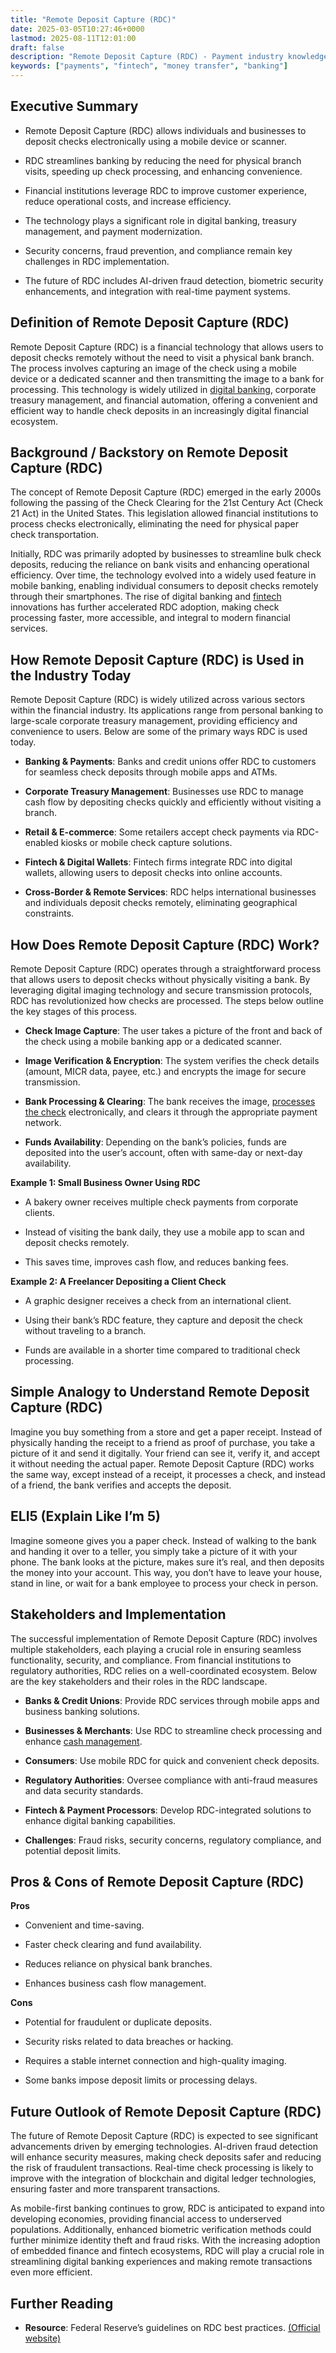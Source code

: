 ```yaml
---
title: "Remote Deposit Capture (RDC)"
date: 2025-03-05T10:27:46+0000
lastmod: 2025-08-11T12:01:00
draft: false
description: "Remote Deposit Capture (RDC) - Payment industry knowledge and insights"
keywords: ["payments", "fintech", "money transfer", "banking"]
---
```


## Executive Summary

- Remote Deposit Capture (RDC) allows individuals and businesses to deposit checks electronically using a mobile device or scanner.

- RDC streamlines banking by reducing the need for physical branch visits, speeding up check processing, and enhancing convenience.

- Financial institutions leverage RDC to improve customer experience, reduce operational costs, and increase efficiency.

- The technology plays a significant role in digital banking, treasury management, and payment modernization.

- Security concerns, fraud prevention, and compliance remain key challenges in RDC implementation.

- The future of RDC includes AI-driven fraud detection, biometric security enhancements, and integration with real-time payment systems.

## Definition of Remote Deposit Capture (RDC)

Remote Deposit Capture (RDC) is a financial technology that allows users to deposit checks remotely without the need to visit a physical bank branch. The process involves capturing an image of the check using a mobile device or a dedicated scanner and then transmitting the image to a bank for processing. This technology is widely utilized in [digital banking](https://faisalkhanllc.xyz/resources/payments-wiki/d/digital-bank/), corporate treasury management, and financial automation, offering a convenient and efficient way to handle check deposits in an increasingly digital financial ecosystem.

## Background / Backstory on Remote Deposit Capture (RDC)

The concept of Remote Deposit Capture (RDC) emerged in the early 2000s following the passing of the Check Clearing for the 21st Century Act (Check 21 Act) in the United States. This legislation allowed financial institutions to process checks electronically, eliminating the need for physical paper check transportation.

Initially, RDC was primarily adopted by businesses to streamline bulk check deposits, reducing the reliance on bank visits and enhancing operational efficiency. Over time, the technology evolved into a widely used feature in mobile banking, enabling individual consumers to deposit checks remotely through their smartphones. The rise of digital banking and [fintech](https://faisalkhanllc.xyz/resources/payments-wiki/f/fintech/) innovations has further accelerated RDC adoption, making check processing faster, more accessible, and integral to modern financial services.

## How Remote Deposit Capture (RDC) is Used in the Industry Today

Remote Deposit Capture (RDC) is widely utilized across various sectors within the financial industry. Its applications range from personal banking to large-scale corporate treasury management, providing efficiency and convenience to users. Below are some of the primary ways RDC is used today.

- **Banking & Payments**: Banks and credit unions offer RDC to customers for seamless check deposits through mobile apps and ATMs.

- **Corporate Treasury Management**: Businesses use RDC to manage cash flow by depositing checks quickly and efficiently without visiting a branch.

- **Retail & E-commerce**: Some retailers accept check payments via RDC-enabled kiosks or mobile check capture solutions.

- **Fintech & Digital Wallets**: Fintech firms integrate RDC into digital wallets, allowing users to deposit checks into online accounts.

- **Cross-Border & Remote Services**: RDC helps international businesses and individuals deposit checks remotely, eliminating geographical constraints.

## How Does Remote Deposit Capture (RDC) Work?

Remote Deposit Capture (RDC) operates through a straightforward process that allows users to deposit checks without physically visiting a bank. By leveraging digital imaging technology and secure transmission protocols, RDC has revolutionized how checks are processed. The steps below outline the key stages of this process.

- **Check Image Capture**: The user takes a picture of the front and back of the check using a mobile banking app or a dedicated scanner.

- **Image Verification & Encryption**: The system verifies the check details (amount, MICR data, payee, etc.) and encrypts the image for secure transmission.

- **Bank Processing & Clearing**: The bank receives the image, [processes the check](https://faisalkhanllc.xyz/resources/payments-wiki/c/check-franking-franking-a-cheque/) electronically, and clears it through the appropriate payment network.

- **Funds Availability**: Depending on the bank’s policies, funds are deposited into the user’s account, often with same-day or next-day availability.

**Example 1: Small Business Owner Using RDC**

- A bakery owner receives multiple check payments from corporate clients.

- Instead of visiting the bank daily, they use a mobile app to scan and deposit checks remotely.

- This saves time, improves cash flow, and reduces banking fees.

**Example 2: A Freelancer Depositing a Client Check**

- A graphic designer receives a check from an international client.

- Using their bank’s RDC feature, they capture and deposit the check without traveling to a branch.

- Funds are available in a shorter time compared to traditional check processing.

## Simple Analogy to Understand Remote Deposit Capture (RDC)

Imagine you buy something from a store and get a paper receipt. Instead of physically handing the receipt to a friend as proof of purchase, you take a picture of it and send it digitally. Your friend can see it, verify it, and accept it without needing the actual paper. Remote Deposit Capture (RDC) works the same way, except instead of a receipt, it processes a check, and instead of a friend, the bank verifies and accepts the deposit.

## ELI5 (Explain Like I’m 5)

Imagine someone gives you a paper check. Instead of walking to the bank and handing it over to a teller, you simply take a picture of it with your phone. The bank looks at the picture, makes sure it’s real, and then deposits the money into your account. This way, you don’t have to leave your house, stand in line, or wait for a bank employee to process your check in person.

## Stakeholders and Implementation

The successful implementation of Remote Deposit Capture (RDC) involves multiple stakeholders, each playing a crucial role in ensuring seamless functionality, security, and compliance. From financial institutions to regulatory authorities, RDC relies on a well-coordinated ecosystem. Below are the key stakeholders and their roles in the RDC landscape.

- **Banks & Credit Unions**: Provide RDC services through mobile apps and business banking solutions.

- **Businesses & Merchants**: Use RDC to streamline check processing and enhance [cash management](https://faisalkhanllc.xyz/resources/payments-wiki/c/cash-management/).

- **Consumers**: Use mobile RDC for quick and convenient check deposits.

- **Regulatory Authorities**: Oversee compliance with anti-fraud measures and data security standards.

- **Fintech & Payment Processors**: Develop RDC-integrated solutions to enhance digital banking capabilities.

- **Challenges**: Fraud risks, security concerns, regulatory compliance, and potential deposit limits.

## Pros & Cons of Remote Deposit Capture (RDC)

**Pros**

- Convenient and time-saving.

- Faster check clearing and fund availability.

- Reduces reliance on physical bank branches.

- Enhances business cash flow management.

**Cons**

- Potential for fraudulent or duplicate deposits.

- Security risks related to data breaches or hacking.

- Requires a stable internet connection and high-quality imaging.

- Some banks impose deposit limits or processing delays.

## Future Outlook of Remote Deposit Capture (RDC)

The future of Remote Deposit Capture (RDC) is expected to see significant advancements driven by emerging technologies. AI-driven fraud detection will enhance security measures, making check deposits safer and reducing the risk of fraudulent transactions. Real-time check processing is likely to improve with the integration of blockchain and digital ledger technologies, ensuring faster and more transparent transactions.

As mobile-first banking continues to grow, RDC is anticipated to expand into developing economies, providing financial access to underserved populations. Additionally, enhanced biometric verification methods could further minimize identity theft and fraud risks. With the increasing adoption of embedded finance and fintech ecosystems, RDC will play a crucial role in streamlining digital banking experiences and making remote transactions even more efficient.

## Further Reading

- **Resource**: Federal Reserve’s guidelines on RDC best practices. [(Official website)](https://www.frbservices.org/resources/financial-services/check/reference-guide/forward-return-types/rdc.html)